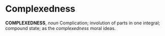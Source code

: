 # Complexedness

**COMPLEXEDNESS**, _noun_ Complication; involution of parts in one integral; compound state; as the _complexedness_ moral ideas.